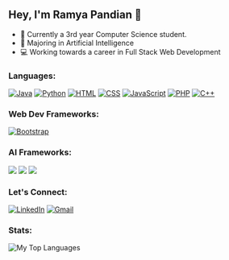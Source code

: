 ## Hey, I'm Ramya Pandian 👋

- 📃 Currently a 3rd year Computer Science student.
- 🧠 Majoring in Artificial Intelligence
- 💻 Working towards a career in Full Stack Web Development

### Languages:
<a href=#><img alt="Java" src = "https://img.shields.io/badge/Java-ED8B00?style=for-the-badge&logo=java&logoColor=white"></a>
<a href=#><img alt="Python" src = "https://img.shields.io/badge/Python-3776AB?style=for-the-badge&logo=python&logoColor=white"></a>
<a href=#><img alt="HTML" src = "https://img.shields.io/badge/HTML-239120?style=for-the-badge&logo=html5&logoColor=white"></a>
<a href=#><img alt="CSS" src = "https://img.shields.io/badge/CSS-239120?&style=for-the-badge&logo=css3&logoColor=white"></a>
<a href=#><img alt="JavaScript" src = "https://img.shields.io/badge/JavaScript-323330?style=for-the-badge&logo=javascript&logoColor=F7DF1E"></a>
<a href=#><img alt="PHP" src = "https://img.shields.io/badge/PHP-777BB4?style=for-the-badge&logo=php&logoColor=white"></a>
<a href=#><img alt="C++" src = "https://img.shields.io/badge/C++-00000F?style=for-the-badge&logo=cplusplus&logoColor=white"></a>

### Web Dev Frameworks:
<a href=#><img alt="Bootstrap" src="https://img.shields.io/badge/bootstrap%20-%23563D7C.svg?&style=for-the-badge&logo=bootstrap&logoColor=white"></a>

### AI Frameworks:
<a href=#><img src="https://img.shields.io/badge/scikit_learn-F7931E?style=for-the-badge&logo=scikit-learn&logoColor=white"></a>
<a href=#><img src="https://img.shields.io/badge/Numpy-777BB4?style=for-the-badge&logo=numpy&logoColor=white"></a>
<a href=#><img src="https://img.shields.io/badge/Pandas-2C2D72?style=for-the-badge&logo=pandas&logoColor=white"></a>

### Let's Connect:
<a href="https://www.linkedin.com/in/ramya-pandian"><img alt="LinkedIn" src="https://img.shields.io/badge/LinkedIn-0077B5?style=for-the-badge&logo=linkedin&logoColor=white"/></a>
<a href = "mailto:ramyapandian1220@gmail.com"><img alt="Gmail" src="https://img.shields.io/badge/Gmail-D14836?style=for-the-badge&logo=gmail&logoColor=white" /></a>

### Stats:
<img align="left" alt="My Top Languages" src="https://github-readme-stats.vercel.app/api/top-langs/?username=ramya2000p&theme=radical&hide=Hack"/>

<!---
ramya2000p/ramya2000p is a ✨ special ✨ repository because its `README.md` (this file) appears on your GitHub profile.
You can click the Preview link to take a look at your changes.
--->
